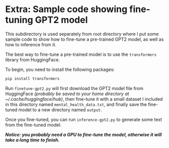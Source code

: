 # Extra: Sample code showing fine-tuning GPT2 model

This subdirectory is used separately from root directory where I put some sample code to show how to fine-tune a pre-trained GPT2 model, as well as how to inference from it.

The best way to fine-tune a pre-trained model is to use the `transformers` library from HuggingFace.

To begin, you need to install the following packages:

```bash
pip install transformers 
```

Run `finetune-gpt2.py` will first download the GPT2 model file from HuggingFace _(probably be saved to your home directory at ~/.cache/huggingface/hub)_, then fine-tune it with a small dataset I included in this directory named `mental_health_data.txt`, and finally save the fine-tuned model to a new directory named `output`.

Once you fine-tuned, you can run `inference-gpt2.py` to generate some text from the fine-tuned model.

_**Notice: you probably need a GPU to fine-tune the model, otherwise it will take a long time to finish.**_